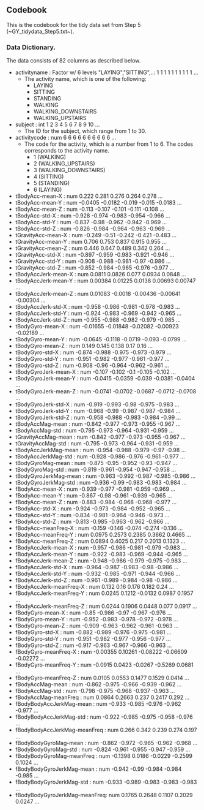 ## Codebook

This is the codebook for the tidy data set from Step 5 (~GY_tidydata_Step5.txt~).

### Data Dictionary.
The data consists of 82 columns as described below.

- activityname                 : Factor w/ 6 levels "LAYING","SITTING",..: 1 1 1 1 1 1 1 1 1 1 ...
  - The activity name, which is one of the following:
    - LAYING
    - SITTING
    - STANDING
    - WALKING
    - WALKING_DOWNSTAIRS
    - WALKING_UPSTAIRS
- subject                      : int  1 2 3 4 5 6 7 8 9 10 ...
  - The ID for the subject, which range from 1 to 30.
- activitycode                 : num  6 6 6 6 6 6 6 6 6 6 ...
  - The code for the activity, which is a number from 1 to 6. The codes corresponds to the activity name.
    - 1 (WALKING)
    - 2 (WALKING_UPSTAIRS)
    - 3 (WALKING_DOWNSTAIRS)
    - 4 (SITTING)
    - 5 (STANDING)
    - 6 (LAYING)
- tBodyAcc-mean-X              : num  0.222 0.281 0.276 0.264 0.278 ...
- tBodyAcc-mean-Y              : num  -0.0405 -0.0182 -0.019 -0.015 -0.0183 ...
- tBodyAcc-mean-Z              : num  -0.113 -0.107 -0.101 -0.111 -0.108 ...
- tBodyAcc-std-X               : num  -0.928 -0.974 -0.983 -0.954 -0.966 ...
- tBodyAcc-std-Y               : num  -0.837 -0.98 -0.962 -0.942 -0.969 ...
- tBodyAcc-std-Z               : num  -0.826 -0.984 -0.964 -0.963 -0.969 ...
- tGravityAcc-mean-X           : num  -0.249 -0.51 -0.242 -0.421 -0.483 ...
- tGravityAcc-mean-Y           : num  0.706 0.753 0.837 0.915 0.955 ...
- tGravityAcc-mean-Z           : num  0.446 0.647 0.489 0.342 0.264 ...
- tGravityAcc-std-X            : num  -0.897 -0.959 -0.983 -0.921 -0.946 ...
- tGravityAcc-std-Y            : num  -0.908 -0.988 -0.981 -0.97 -0.986 ...
- tGravityAcc-std-Z            : num  -0.852 -0.984 -0.965 -0.976 -0.977 ...
- tBodyAccJerk-mean-X          : num  0.0811 0.0826 0.077 0.0934 0.0848 ...
- tBodyAccJerk-mean-Y          : num  0.00384 0.01225 0.0138 0.00693 0.00747 ...
- tBodyAccJerk-mean-Z          : num  0.01083 -0.0018 -0.00436 -0.00641 -0.00304 ...
- tBodyAccJerk-std-X           : num  -0.958 -0.986 -0.981 -0.978 -0.983 ...
- tBodyAccJerk-std-Y           : num  -0.924 -0.983 -0.969 -0.942 -0.965 ...
- tBodyAccJerk-std-Z           : num  -0.955 -0.988 -0.982 -0.979 -0.985 ...
- tBodyGyro-mean-X             : num  -0.01655 -0.01848 -0.02082 -0.00923 -0.02189 ...
- tBodyGyro-mean-Y             : num  -0.0645 -0.1118 -0.0719 -0.093 -0.0799 ...
- tBodyGyro-mean-Z             : num  0.149 0.145 0.138 0.17 0.16 ...
- tBodyGyro-std-X              : num  -0.874 -0.988 -0.975 -0.973 -0.979 ...
- tBodyGyro-std-Y              : num  -0.951 -0.982 -0.977 -0.961 -0.977 ...
- tBodyGyro-std-Z              : num  -0.908 -0.96 -0.964 -0.962 -0.961 ...
- tBodyGyroJerk-mean-X         : num  -0.107 -0.102 -0.1 -0.105 -0.102 ...
- tBodyGyroJerk-mean-Y         : num  -0.0415 -0.0359 -0.039 -0.0381 -0.0404 ...
- tBodyGyroJerk-mean-Z         : num  -0.0741 -0.0702 -0.0687 -0.0712 -0.0708 ...
- tBodyGyroJerk-std-X          : num  -0.919 -0.993 -0.98 -0.975 -0.983 ...
- tBodyGyroJerk-std-Y          : num  -0.968 -0.99 -0.987 -0.987 -0.984 ...
- tBodyGyroJerk-std-Z          : num  -0.958 -0.988 -0.983 -0.984 -0.99 ...
- tBodyAccMag-mean             : num  -0.842 -0.977 -0.973 -0.955 -0.967 ...
- tBodyAccMag-std              : num  -0.795 -0.973 -0.964 -0.931 -0.959 ...
- tGravityAccMag-mean          : num  -0.842 -0.977 -0.973 -0.955 -0.967 ...
- tGravityAccMag-std           : num  -0.795 -0.973 -0.964 -0.931 -0.959 ...
- tBodyAccJerkMag-mean         : num  -0.954 -0.988 -0.979 -0.97 -0.98 ...
- tBodyAccJerkMag-std          : num  -0.928 -0.986 -0.976 -0.961 -0.977 ...
- tBodyGyroMag-mean            : num  -0.875 -0.95 -0.952 -0.93 -0.947 ...
- tBodyGyroMag-std             : num  -0.819 -0.961 -0.954 -0.947 -0.958 ...
- tBodyGyroJerkMag-mean        : num  -0.963 -0.992 -0.987 -0.985 -0.986 ...
- tBodyGyroJerkMag-std         : num  -0.936 -0.99 -0.983 -0.983 -0.984 ...
- fBodyAcc-mean-X              : num  -0.939 -0.977 -0.981 -0.959 -0.969 ...
- fBodyAcc-mean-Y              : num  -0.867 -0.98 -0.961 -0.939 -0.965 ...
- fBodyAcc-mean-Z              : num  -0.883 -0.984 -0.968 -0.968 -0.977 ...
- fBodyAcc-std-X               : num  -0.924 -0.973 -0.984 -0.952 -0.965 ...
- fBodyAcc-std-Y               : num  -0.834 -0.981 -0.964 -0.946 -0.973 ...
- fBodyAcc-std-Z               : num  -0.813 -0.985 -0.963 -0.962 -0.966 ...
- fBodyAcc-meanFreq-X          : num  -0.159 -0.146 -0.074 -0.274 -0.136 ...
- fBodyAcc-meanFreq-Y          : num  0.0975 0.2573 0.2385 0.3662 0.4665 ...
- fBodyAcc-meanFreq-Z          : num  0.0894 0.4025 0.217 0.2013 0.1323 ...
- fBodyAccJerk-mean-X          : num  -0.957 -0.986 -0.981 -0.979 -0.983 ...
- fBodyAccJerk-mean-Y          : num  -0.922 -0.983 -0.969 -0.944 -0.965 ...
- fBodyAccJerk-mean-Z          : num  -0.948 -0.986 -0.979 -0.975 -0.983 ...
- fBodyAccJerk-std-X           : num  -0.964 -0.987 -0.983 -0.98 -0.986 ...
- fBodyAccJerk-std-Y           : num  -0.932 -0.985 -0.971 -0.944 -0.966 ...
- fBodyAccJerk-std-Z           : num  -0.961 -0.989 -0.984 -0.98 -0.986 ...
- fBodyAccJerk-meanFreq-X      : num  0.132 0.16 0.176 0.182 0.24 ...
- fBodyAccJerk-meanFreq-Y      : num  0.0245 0.1212 -0.0132 0.0987 0.1957 ...
- fBodyAccJerk-meanFreq-Z      : num  0.0244 0.1906 0.0448 0.077 0.0917 ...
- fBodyGyro-mean-X             : num  -0.85 -0.986 -0.97 -0.967 -0.976 ...
- fBodyGyro-mean-Y             : num  -0.952 -0.983 -0.978 -0.972 -0.978 ...
- fBodyGyro-mean-Z             : num  -0.909 -0.963 -0.962 -0.961 -0.963 ...
- fBodyGyro-std-X              : num  -0.882 -0.989 -0.976 -0.975 -0.981 ...
- fBodyGyro-std-Y              : num  -0.951 -0.982 -0.977 -0.956 -0.977 ...
- fBodyGyro-std-Z              : num  -0.917 -0.963 -0.967 -0.966 -0.963 ...
- fBodyGyro-meanFreq-X         : num  -0.00355 0.10261 -0.08222 -0.06609 -0.02272 ...
- fBodyGyro-meanFreq-Y         : num  -0.0915 0.0423 -0.0267 -0.5269 0.0681 ...
- fBodyGyro-meanFreq-Z         : num  0.0105 0.0553 0.1477 0.1529 0.0414 ...
- fBodyAccMag-mean             : num  -0.862 -0.975 -0.966 -0.939 -0.962 ...
- fBodyAccMag-std              : num  -0.798 -0.975 -0.968 -0.937 -0.963 ...
- fBodyAccMag-meanFreq         : num  0.0864 0.2663 0.237 0.2417 0.292 ...
- fBodyBodyAccJerkMag-mean     : num  -0.933 -0.985 -0.976 -0.962 -0.977 ...
- fBodyBodyAccJerkMag-std      : num  -0.922 -0.985 -0.975 -0.958 -0.976 ...
- fBodyBodyAccJerkMag-meanFreq : num  0.266 0.342 0.239 0.274 0.197 ...
- fBodyBodyGyroMag-mean        : num  -0.862 -0.972 -0.965 -0.962 -0.968 ...
- fBodyBodyGyroMag-std         : num  -0.824 -0.961 -0.955 -0.947 -0.959 ...
- fBodyBodyGyroMag-meanFreq    : num  -0.1398 0.0186 -0.0229 -0.2599 0.1024 ...
- fBodyBodyGyroJerkMag-mean    : num  -0.942 -0.99 -0.984 -0.984 -0.985 ...
- fBodyBodyGyroJerkMag-std     : num  -0.933 -0.989 -0.983 -0.983 -0.983 ...
- fBodyBodyGyroJerkMag-meanFreq: num  0.1765 0.2648 0.1107 0.2029 0.0247 ...
